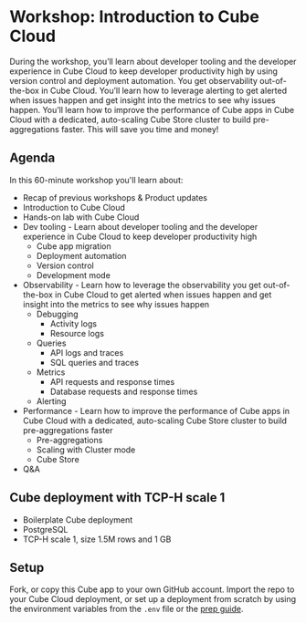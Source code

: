 # Workshop: Introduction to Cube Cloud

During the workshop, you’ll learn about developer tooling and the developer experience in Cube Cloud to keep developer productivity high by using version control and deployment automation. You get observability out-of-the-box in Cube Cloud. You’ll learn how to leverage alerting to get alerted when issues happen and get insight into the metrics to see why issues happen. You’ll learn how to improve the performance of Cube apps in Cube Cloud with a dedicated, auto-scaling Cube Store cluster to build pre-aggregations faster. This will save you time and money!

## Agenda

In this 60-minute workshop you'll learn about:

- Recap of previous workshops & Product updates
- Introduction to Cube Cloud
- Hands-on lab with Cube Cloud
- Dev tooling - Learn about developer tooling and the developer experience in Cube Cloud to keep developer productivity high
  - Cube app migration
  - Deployment automation
  - Version control
  - Development mode
- Observability - Learn how to leverage the observability you get out-of-the-box in Cube Cloud to get alerted when issues happen and get insight into the metrics to see why issues happen
  - Debugging 
    - Activity logs
    - Resource logs
  - Queries
    - API logs and traces
    - SQL queries and traces
  - Metrics
    - API requests and response times
    - Database requests and response times
  - Alerting
- Performance - Learn how to improve the performance of Cube apps in Cube Cloud with a dedicated, auto-scaling Cube Store cluster to build pre-aggregations faster
  - Pre-aggregations
  - Scaling with Cluster mode
  - Cube Store
- Q&A

## Cube deployment with TCP-H scale 1

- Boilerplate Cube deployment
- PostgreSQL
- TCP-H scale 1, size 1.5M rows and 1 GB

## Setup

Fork, or copy this Cube app to your own GitHub account.
Import the repo to your Cube Cloud deployment, or set up a deployment from scratch by using the environment variables from the `.env` file or the [prep guide](https://descriptive-reply-0b7.notion.site/Workshop-Introduction-to-Cube-Cloud-Prep-Guide-cf2a3c6d332c41ba98afdb8e3911ff17).
